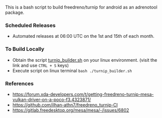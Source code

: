 This is a bash script to build freedreno/turnip for android as an adrenotool package.

### Scheduled Releases
- Automated releases at 06:00 UTC on the 1st and 15th of each month.
  
### To Build Locally
- Obtain the script [turnip_builder.sh](https://raw.githubusercontent.com/Weab-chan/freedreno_turnip-CI/main/turnip_builder.sh) on your linux environment. (visit the link and use ```CTRL + S``` keys)
- Execute script on linux terminal ```bash ./turnip_builder.sh```

### References

- https://forum.xda-developers.com/t/getting-freedreno-turnip-mesa-vulkan-driver-on-a-poco-f3.4323871/
- https://github.com/ilhan-athn7/freedreno_turnip-CI
- https://gitlab.freedesktop.org/mesa/mesa/-/issues/6802
